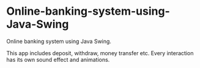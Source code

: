 # Online-banking-system-using-Java-Swing
Online banking system using Java Swing.

This app includes deposit, withdraw, money transfer etc.
Every interaction has its own sound effect and animations.

